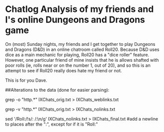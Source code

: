 # Chatlog Analysis of my friends and I's online Dungeons and Dragons game

On (most) Sunday nights, my friends and I get together to play Dungeons and Dragons (D&D) in an online chatroom called Roll20. 
Because D&D uses dice as a main mechanic for playing, Roll20 has a "dice roller" feature. However, one particular friend of mine 
insists that he is allows shafted with poor rolls (ie, rolls near or on the number 1, out of 20), and so this is an attempt 
to see if Roll20 really does hate my friend or not.

This is for you Dave.

##Alterations to the data (done for easier parsing):

grep -o "http.*" IXChats_orig.txt > IXChats_weblinks.txt 

grep -v "http.*" IXChats_orig.txt > IXChats_nolinks.txt

sed '/Roll:/!s/: /:\n/g' IXChats_nolinks.txt > IXChats_final.txt #add a newline to places after the ":", except for if it is "Roll:"

